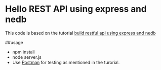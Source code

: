 # Hello REST API using express and nedb

This code is based on the tutorial [build restful api using express and nedb](https://scotch.io/tutorials/build-a-restful-api-using-node-and-express-4)


##usage
* npm install
* node server.js
* Use [Postman](https://www.getpostman.com/) for testing as mentioned in the turorial.

